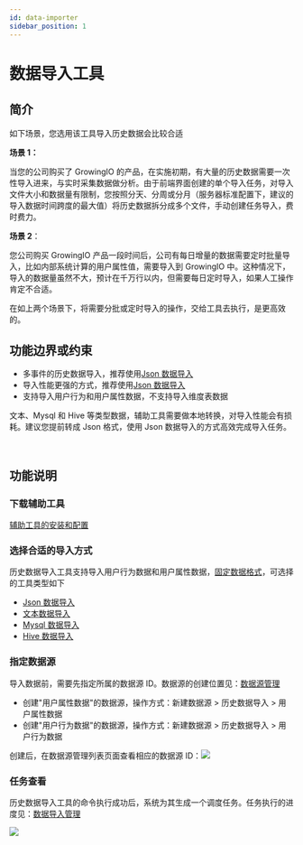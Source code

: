 ```yaml
---
id: data-importer
sidebar_position: 1
---
```


# 数据导入工具

## 简介[](#jian-jie)

如下场景，您选用该工具导入历史数据会比较合适

**场景 1：**

当您的公司购买了 GrowingIO 的产品，在实施初期，有大量的历史数据需要一次性导入进来，与实时采集数据做分析。由于前端界面创建的单个导入任务，对导入文件大小和数据量有限制，您按照分天、分周或分月（服务器标准配置下，建议的导入数据时间跨度的最大值）将历史数据拆分成多个文件，手动创建任务导入，费时费力。

**场景 2**：

您公司购买 GrowingIO 产品一段时间后，公司有每日增量的数据需要定时批量导入，比如内部系统计算的用户属性值，需要导入到 GrowingIO 中。这种情况下，导入的数据量虽然不大，预计在千万行以内，但需要每日定时导入，如果人工操作肯定不合适。

在如上两个场景下，将需要分批或定时导入的操作，交给工具去执行，是更高效的。

## 功能边界或约束[](#gong-neng-bian-jie-huo-yue-shu)

- 多事件的历史数据导入，推荐使用[Json 数据导入](../../../developer-manual/toolbox/dataimporter/data-importer-json)​
- 导入性能更强的方式，推荐使用[Json 数据导入](../../../developer-manual/toolbox/dataimporter/data-importer-json)​
- 支持导入用户行为和用户属性数据，不支持导入维度表数据

文本、Mysql 和 Hive 等类型数据，辅助工具需要做本地转换，对导入性能会有损耗。建议您提前转成 Json 格式，使用 Json 数据导入的方式高效完成导入任务。

​

## 功能说明[](#gong-neng-shuo-ming)

### 下载辅助工具[](#xia-zai-fu-zhu-gong-ju)

​[辅助工具的安装和配置](../../../developer-manual/toolbox#辅助工具的安装和配置)​

### 选择合适的导入方式[](#xuan-ze-he-shi-de-dao-ru-fang-shi)

历史数据导入工具支持导入用户行为数据和用户属性数据，[固定数据格式](../../../product-manual/customer-data-platform/data-integration/data-import#数据导入格式)，可选择的工具类型如下

- ​[Json 数据导入](../../../developer-manual/toolbox/dataimporter/data-importer-json)​
- ​[文本数据导入](../../../developer-manual/toolbox/dataimporter/data-importer-txt)​
- ​[Mysql 数据导入](../../../developer-manual/toolbox/dataimporter/data-importer-mysql)​
- ​[Hive 数据导入](../../../developer-manual/toolbox/dataimporter/data-importer-hive)​

### 指定数据源[](#zhi-ding-shu-ju-yuan)

导入数据前，需要先指定所属的数据源 ID。数据源的创建位置见：[数据源管理](../../../product-manual/customer-data-platform/data-integration/datasource-manage)​

- 创建"用户属性数据"的数据源，操作方式：新建数据源 > 历史数据导入 > 用户属性数据
- 创建"用户行为数据"的数据源，操作方式：新建数据源 > 历史数据导入 > 用户行为数据

创建后，在数据源管理列表页面查看相应的数据源 ID：![](/img/assets-M2qbZInaXgdm8kkNosp-MQMBHo2WMWoLWAEcUix-MQMD0b5FH58iKBUe3Noimage.png)​

### 任务查看[](#ren-wu-cha-kan)

历史数据导入工具的命令执行成功后，系统为其生成一个调度任务。任务执行的进度见：[数据导入管理](../../../product-manual/customer-data-platform/data-integration/data-import)​

![](/img/assets-M2qbZInaXgdm8kkNosp-MkW6V7nyui6VOb3sD6--MkW7w-vSJlkhumeTU5Vimage.png)
